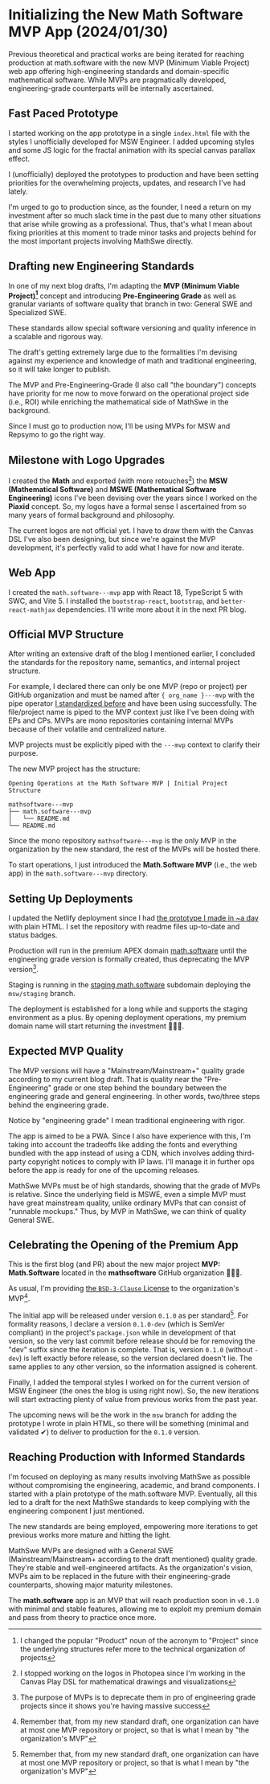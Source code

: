 <!-- Copyright (c) 2024 Tobias Briones. All rights reserved. -->
<!-- SPDX-License-Identifier: CC-BY-4.0 -->
<!-- This file is part of https://github.com/tobiasbriones/blog -->

# Initializing the New Math Software MVP App (2024/01/30)

Previous theoretical and practical works are being iterated for reaching
production at math.software with the new MVP (Minimum Viable Project) web app
offering high-engineering standards and domain-specific mathematical software.
While MVPs are pragmatically developed, engineering-grade counterparts will
be internally ascertained.

## Fast Paced Prototype

I started working on the app prototype in a single `index.html` file with the
styles I unofficially developed for MSW Engineer. I added upcoming styles and
some JS logic for the fractal animation with its special canvas parallax effect.

I (unofficially) deployed the prototypes to production and have been setting
priorities for the overwhelming projects, updates, and research I've had lately.

I'm urged to go to production since, as the founder, I need a return on my
investment after so much slack time in the past due to many other situations
that arise while growing as a professional. Thus, that's what I mean about
fixing priorities at this moment to trade minor tasks and projects behind for
the most important projects involving MathSwe directly.

## Drafting new Engineering Standards

In one of my next blog drafts, I'm adapting the **MVP (Minimum Viable
Project)[^1]** concept and introducing **Pre-Engineering Grade** as well as
granular variants of software quality that branch in two: General SWE and
Specialized SWE.

[^1]: I changed the popular "Product" noun of the acronym to "Project" since the
    underlying structures refer more to the technical organization of projects

These standards allow special software versioning and quality inference in a
scalable and rigorous way.

The draft's getting extremely large due to the formalities I'm devising against
my experience and knowledge of math and traditional engineering, so it will take
longer to publish.

The MVP and Pre-Engineering-Grade (I also call "the boundary") concepts have
priority for me now to move forward on the operational project side (i.e., ROI)
while enriching the mathematical side of MathSwe in the background.

Since I must go to production now, I'll be using MVPs for MSW and Repsymo to go
the right way.

## Milestone with Logo Upgrades

I created the **Math** and exported (with more retouches[^2]) the **MSW
(Mathematical Software)** and **MSWE (Mathematical Software Engineering)**
icons I've been devising over the years since I worked on the **Piaxid**
concept. So, my logos have a formal sense I ascertained from so many years of
formal background and philosophy.

[^2]: I stopped working on the logos in Photopea since I'm working in the
    Canvas Play DSL for mathematical drawings and visualizations

The current logos are not official yet. I have to draw them with the Canvas DSL
I've also been designing, but since we're against the MVP development, it's
perfectly valid to add what I have for now and iterate.

## Web App

I created the `math.software---mvp` app with React 18, TypeScript 5 with SWC,
and Vite 5. I installed the `bootstrap-react`, `bootstrap`, and
`better-react-mathjax` dependencies. I'll write more about it in the next PR
blog.

## Official MVP Structure

After writing an extensive draft of the blog I mentioned earlier, I concluded
the standards for the repository name, semantics, and internal project
structure.

For example, I declared there can only be one MVP (repo or project) per GitHub
organization and must be named after `{ org_name }---mvp` with the pipe operator
[I standardized before](/how-i-standardized-hyphen-and-pipe-symbols-on-file-names)
and have been using successfully. The file/project name is piped to the MVP
context just like I've been doing with EPs and CPs. MVPs are mono repositories
containing internal MVPs because of their volatile and centralized nature.

MVP projects must be explicitly piped with the `---mvp` context to clarify their
purpose.

The new MVP project has the structure:

`Opening Operations at the Math Software MVP | Initial Project Structure`

```
mathsoftware---mvp
├── math.software---mvp
│   └── README.md
└── README.md
```

Since the mono repository `mathsoftware---mvp` is the only MVP in the
organization by the new standard, the rest of the MVPs will be hosted there.

To start operations, I just introduced the **Math.Software MVP** (i.e., the web
app) in the `math.software---mvp` directory.

## Setting Up Deployments

I updated the Netlify deployment since I had
[the prototype I made in ~a day](#fast-paced-prototype)
with plain HTML. I set the repository with readme files up-to-date and status
badges.

Production will run in the premium APEX domain
[math.software](https://math.software) until the engineering grade version
is formally created, thus deprecating the MVP version[^3].

[^3]: The purpose of MVPs is to deprecate them in pro of engineering grade
    projects since it shows you're having massive success

Staging is running in the [staging.math.software](https://staging.math.software)
subdomain deploying the `msw/staging` branch.

The deployment is established for a long while and supports the staging
environment as a plus. By opening deployment operations, my premium domain name
will start returning the investment 🎉🥳🎉.

## Expected MVP Quality

The MVP versions will have a "Mainstream/Mainstream+" quality grade according to
my current blog draft. That is quality near the "Pre-Engineering" grade or one
step behind the boundary between the engineering grade and general engineering.
In other words, two/three steps behind the engineering grade.

Notice by "engineering grade" I mean traditional engineering with rigor.

The app is aimed to be a PWA. Since I also have experience with this, I'm taking
into account the tradeoffs like adding the fonts and everything bundled with the
app instead of using a CDN, which involves adding third-party copyright notices
to comply with IP laws. I'll manage it in further ops before the app is ready
for one of the upcoming releases.

MathSwe MVPs must be of high standards, showing that the grade of MVPs is
relative. Since the underlying field is MSWE, even a simple MVP must have great
mainstream quality, unlike ordinary MVPs that can consist of "runnable mockups."
Thus, by MVP in MathSwe, we can think of quality General SWE.

## Celebrating the Opening of the Premium App

This is the first blog (and PR) about the new major project **MVP:
Math.Software** located in the **mathsoftware** GitHub organization 🎉🥳🎉.

As usual, I'm providing
[the `BSD-3-Clause` License](https://github.com/mathsoftware/mathsoftware---mvp/blob/main/LICENSE)
to the organization's MVP[^x].

[^x]: Remember that, from my new standard draft, one organization can have at
    most one MVP repository or project, so that is what I mean by "the
    organization's MVP"

The initial app will be released under version `0.1.0` as per standard[^x]. For
formality reasons, I declare a version `0.1.0-dev` (which is SemVer compliant)
in the project's `package.json` while in development of that version, so the
very last commit before release should be for removing the "dev" suffix since
the iteration is complete. That is, version `0.1.0` (without `-dev`) is left
exactly before release, so the version declared doesn't lie. The same applies to
any other version, so the information assigned is coherent.

[^x]: The initial version of SemVer software should be `0.1.0` in contrast to
    some projects I've seen using awkward `0.0.1` versions

Finally, I added the temporal styles I worked on for the current version of MSW
Engineer (the ones the blog is using right now). So, the new iterations will
start extracting plenty of value from previous works from the past year.

The upcoming news will be the work in the `msw` branch for adding the prototype
I wrote in plain HTML, so there will be something (minimal and validated ✔) to
deliver to production for the `0.1.0` version.

## Reaching Production with Informed Standards

I'm focused on deploying as many results involving MathSwe as possible without
compromising the engineering, academic, and brand components. I started with a
plain prototype of the math.software MVP. Eventually, all this led to a draft
for the next MathSwe standards to keep complying with the engineering component
I just mentioned.

The new standards are being employed, empowering more iterations to get previous
works more mature and hitting the light.

MathSwe MVPs are designed with a General SWE (Mainstream/Mainstream+ according
to the draft mentioned) quality grade. They're stable and well-engineered
artifacts. As the organization's vision, MVPs aim to be replaced in the future
with their engineering-grade counterparts, showing major maturity milestones.

The **math.software** app is an MVP that will reach production soon in `v0.1.0`
with minimal and stable features, allowing me to exploit my premium domain and
pass from theory to practice once more.
